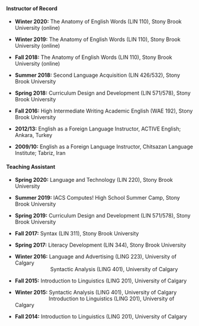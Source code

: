 #### Instructor of Record 

- **Winter 2020:** The Anatomy of English Words (LIN 110), Stony Brook University (online)

- **Winter 2019:**	The Anatomy of English Words (LIN 110), Stony Brook University (online)

- **Fall 2018:**	The Anatomy of English Words (LIN 110), Stony Brook University (online)

- **Summer 2018:** 	Second Language Acquisition (LIN 426/532), Stony Brook University

- **Spring 2018:** 	Curriculum Design and Development (LIN 571/578), Stony Brook University

- **Fall 2016:**	High Intermediate Writing Academic English (WAE 192), Stony Brook University

- **2012/13:**	English as a Foreign Language Instructor, ACTIVE English; Ankara, Turkey

- **2009/10:**	English as a Foreign Language Instructor, Chitsazan Language Institute; Tabriz, Iran


#### Teaching Assistant

- **Spring 2020:**	Language and Technology (LIN 220), Stony Brook University

- **Summer 2019:**	IACS Computes! High School Summer Camp, Stony Brook University

- **Spring 2019:**	Curriculum Design and Development (LIN 571/578), Stony Brook University

- **Fall 2017:**	Syntax (LIN 311), Stony Brook University

- **Spring 2017:**	Literacy Development (LIN 344), Stony Brook University

- **Winter 2016:** 	Language and Advertising (LING 223), University of Calgary <br />
	                &nbsp;&nbsp;&nbsp;&nbsp;&nbsp;&nbsp;&nbsp;&nbsp;&nbsp;&nbsp;&nbsp;&nbsp;&nbsp;&nbsp;&nbsp;&nbsp;&nbsp;&nbsp;&nbsp;&nbsp; &nbsp;&nbsp; Syntactic Analysis (LING 401), University of Calgary
			
- **Fall 2015:**	Introduction to Linguistics (LING 201), University of Calgary 

- **Winter 2015:**	Syntactic Analysis (LING 401), University of Calgary <br />
                   &nbsp;&nbsp;&nbsp;&nbsp;&nbsp;&nbsp;&nbsp;&nbsp;&nbsp;&nbsp;&nbsp;&nbsp;&nbsp;&nbsp;&nbsp;&nbsp;&nbsp;&nbsp;&nbsp;&nbsp;&nbsp;&nbsp;  Introduction to Linguistics (LING 201), University of Calgary
		   
- **Fall 2014:**	Introduction to Linguistics (LING 201), University of Calgary


